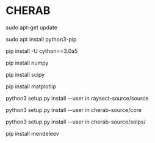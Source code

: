 # CHERAB
sudo apt-get update

sudo apt install python3-pip

pip install -U cython==3.0a5

pip install numpy

pip install scipy

pip install matplotlip

python3 setup.py install --user in raysect-source/source

python3 setup.py install --user in cherab-source/core

python3 setup.py install --user in cherab-source/solps/

pip install mendeleev
